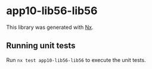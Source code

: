 # app10-lib56-lib56

This library was generated with [Nx](https://nx.dev).

## Running unit tests

Run `nx test app10-lib56-lib56` to execute the unit tests.

